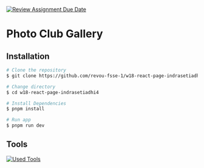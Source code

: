 [![Review Assignment Due Date](https://classroom.github.com/assets/deadline-readme-button-24ddc0f5d75046c5622901739e7c5dd533143b0c8e959d652212380cedb1ea36.svg)](https://classroom.github.com/a/so4zIuuG)
# Photo Club Gallery

## Installation

```bash
# Clone the repository
$ git clone https://github.com/revou-fsse-1/w18-react-page-indrasetiadhi4.git

# Change directory
$ cd w18-react-page-indrasetiadhi4

# Install Dependencies
$ pnpm install

# Run app
$ pnpm run dev
```

## Tools

[![Used Tools](https://skillicons.dev/icons?i=ts,react,vite,git,github)](https://skillicons.dev)
